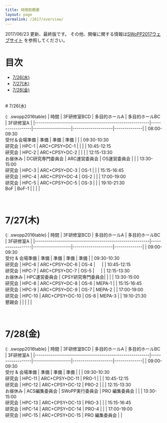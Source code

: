 ```yaml
---
title: 時間割概要
layout: page
permalink: /2017/overview/
---
```


2017/06/23 更新、最終版です。
その他、開催に関する情報は[SWoPP2017ウェブサイト](https://sites.google.com/site/swoppweb/swopp2017/) を参照してください。
<!-- 著者の方へ： 発表題目等に変更がある場合は、発表先研究会に連絡してください。-->

# 目次

- [7/26(水)](#726水)
- [7/27(木)](#727木)
- [7/28(金)](#728金)




<br/>
# 7/26(水)

{: .swopp2016table}
| 時間                                                    | 3F研修室BCD      | 多目的ホールA     | 多目的ホールBC     | 3F研修室A    |
|---------------------------------------------------------|------------------|-------------------|--------------------|--------------|
| 08:00-09:30<br/>受付＆会場準備                          | 準備             | 準備              | 準備               |              |
| 09:30-10:30<br/>研究会                                  | HPC-1            | ARC+CPSY+DC-1     |                    |              |
| 10:45-12:15<br/>研究会                                  | HPC-2            | ARC+CPSY+DC-2     |                    |              |
| 12:15-13:30<br/>お昼休み                                | DC研究専門委員会 | ARC運営委員会     | OS運営委員会       |              |
| 13:30-15:00<br/>研究会                                  | HPC-3            | ARC+CPSY+DC-3     | OS-1               |              |
| 15:15-16:45<br/>研究会                                  | HPC-4            | ARC+CPSY+DC-4     | OS-2               |              |
| 17:00-19:00<br/>研究会                                  | HPC-5            | ARC+CPSY+DC-5     | OS-3               |              |
| 19:10-21:30<br/>BoF                                     | BoF-1            |                   |                    |              |

<br/>

# 7/27(木)

{: .swopp2016table}
| 時間                                                    | 3F研修室BCD      | 多目的ホールA     | 多目的ホールBC     | 3F研修室A    |
|---------------------------------------------------------|------------------|-------------------|--------------------|--------------|
| 09:00-09:30<br/>受付 & 会場準備                         | 準備             | 準備              | 準備               | 準備         |
| 09:30-10:30<br/>研究会                                  | HPC-6            | ARC+CPSY+DC-6     | OS-4               | 　           |
| 10:45-12:15<br/>研究会                                  | HPC-7            | ARC+CPSY+DC-7     | OS-5               |   　         |
| 12:15-13:30<br/>お昼休み                                | HPC運営委員会    | CPSY研究専門委員会|                    |              |
| 13:30-15:00<br/>研究会                                  | HPC-8            | ARC+CPSY+DC-8     | OS-6               | MEPA-1       |
| 15:15-16:45<br/>研究会                                  | HPC-9            | ARC+CPSY+DC-9     | OS-7               | MEPA-2       |
| 17:00-19:00<br/>研究会                                  | HPC-10           | ARC+CPSY+DC-10    | OS-8               | MEPA-3       |
| 19:10-21:30<br/>懇親会                                  |                  |                   |                    |              |

<br/>

# 7/28(金)

{: .swopp2016table}
| 時間                                                    | 3F研修室BCD      | 多目的ホールA     | 多目的ホールBC     | 3F研修室A    |
|---------------------------------------------------------|------------------|-------------------|--------------------|--------------|
| 09:00-09:30<br/>受付 & 会場準備                         | 準備             | 準備              | 準備               |              |
| 09:30-10:30<br/>研究会                                  | HPC-11           | ARC+CPSY+DC-11    | PRO-1              |              |
| 10:45-12:15<br/>研究会                                  | HPC-12           | ARC+CPSY+DC-12    | PRO-2              |              |
| 12:15-13:30<br/>お昼休み                                | ACS編集委員会    | SWoPP実行委員会   | PRO 編集委員会     |              |
| 13:30-15:00<br/>研究会                                  | HPC-13           | ARC+CPSY+DC-13    | PRO-3              |              |
| 15:15-16:45<br/>研究会                                  | HPC-14           | ARC+CPSY+DC-14    | PRO-4              |              |
| 17:00-19:00<br/>研究会                                  | HPC-15           | ARC+CPSY+DC-15    | PRO 編集委員会     |              |
